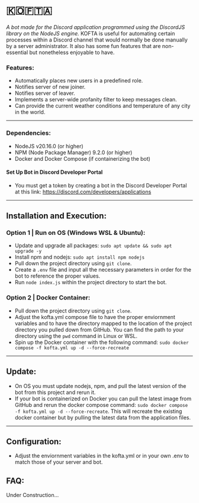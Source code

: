 # **​🇰​​🇴​​🇫​​🇹​​🇦**
*A bot made for the Discord application programmed using the DiscordJS library on the NodeJS engine.*
KOFTA is useful for automating certain processes within a Discord channel that would normally be done manually by a server administrator. It also has some fun features that are non-essential but nonetheless enjoyable to have.

### **Features**:
- Automatically places new users in a predefined role.
- Notifies server of new joiner.
- Notifies server of leaver.
- Implements a server-wide profanity filter to keep messages clean.
- Can provide the current weather conditions and temperature of any city in the world.
---

### **Dependencies**:
- NodeJS v20.16.0 (or higher)
- NPM (Node Package Manager) 9.2.0 (or higher)
- Docker and Docker Compose (if containerizing the bot)
#### Set Up Bot in Discord Developer Portal
- You must get a token by creating a bot in the Discord Developer Portal at this link: https://discord.com/developers/applications
---

## **Installation and Execution**:
### Option 1 | Run on OS (Windows WSL & Ubuntu):
- Update and upgrade all packages: `sudo apt update && sudo apt upgrade -y`
- Install npm and nodejs: `sudo apt install npm nodejs`
- Pull down the project directory using `git clone`.
- Create a `.env` file and input all the necessary parameters in order for the bot to reference the proper values.
- Run `node index.js` within the project directory to start the bot.
### Option 2 | Docker Container:
- Pull down the project directory using `git clone`.
- Adjust the kofta.yml compose file to have the proper enviornment variables and to have the directory mapped to the location of the project directory you pulled down from GitHub. You can find the path to your directory using the `pwd` command in Linux or WSL.
- Spin up the Docker container with the following command: `sudo docker compose -f kofta.yml up -d --force-recreate`
---

## **Update**:
- On OS you must update nodejs, npm, and pull the latest version of the bot from this project and rerun it.
- If your bot is containerized on Docker you can pull the latest image from GitHub and rerun the docker compose command: `sudo docker compose -f kofta.yml up -d --force-recreate`. This will recreate the existing docker container but by pulling the latest data from the application files.
---

## **Configuration**:
- Adjust the enviornment variables in the kofta.yml or in your own .env to match those of your server and bot.

## **FAQ**:
Under Construction...
